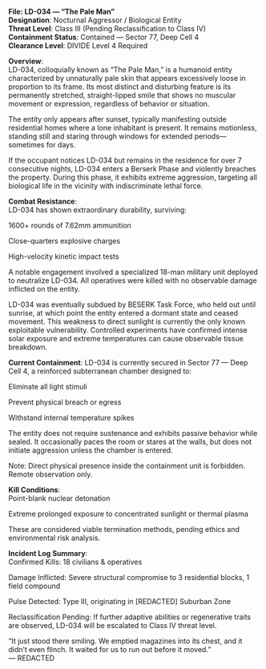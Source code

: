 **File: LD-034 — “The Pale Man”**  
**Designation**: Nocturnal Aggressor / Biological Entity  
**Threat Level**: Class III (Pending Reclassification to Class IV)  
**Containment Status**: Contained — Sector 77, Deep Cell 4  
**Clearance Level**: DIVIDE Level 4 Required  








**Overview**:   
LD-034, colloquially known as “The Pale Man,” is a humanoid entity characterized by unnaturally pale skin that appears excessively loose in proportion to its frame. Its most distinct and disturbing feature is its permanently stretched, straight-lipped smile that shows no muscular movement or expression, regardless of behavior or situation.  

The entity only appears after sunset, typically manifesting outside residential homes where a lone inhabitant is present. It remains motionless, standing still and staring through windows for extended periods—sometimes for days.  

If the occupant notices LD-034 but remains in the residence for over 7 consecutive nights, LD-034 enters a Berserk Phase and violently breaches the property. During this phase, it exhibits extreme aggression, targeting all biological life in the vicinity with indiscriminate lethal force.  

**Combat Resistance**:   
LD-034 has shown extraordinary durability, surviving:   

1600+ rounds of 7.62mm ammunition  

Close-quarters explosive charges  
 
High-velocity kinetic impact tests  

A notable engagement involved a specialized 18-man military unit deployed to neutralize LD-034. All operatives were killed with no observable damage inflicted on the entity.   

LD-034 was eventually subdued by BESERK Task Force, who held out until sunrise, at which point the entity entered a dormant state and ceased movement. This weakness to direct sunlight is currently the only known exploitable vulnerability. Controlled experiments have confirmed intense solar exposure and extreme temperatures can cause observable tissue breakdown.  

**Current Containment**:
LD-034 is currently secured in Sector 77 — Deep Cell 4, a reinforced subterranean chamber designed to:   

Eliminate all light stimuli  

Prevent physical breach or egress  

Withstand internal temperature spikes  

The entity does not require sustenance and exhibits passive behavior while sealed. It occasionally paces the room or stares at the walls, but does not initiate aggression unless the chamber is entered.  

Note: Direct physical presence inside the containment unit is forbidden. Remote observation only.  

**Kill Conditions**:  
Point-blank nuclear detonation  

Extreme prolonged exposure to concentrated sunlight or thermal plasma  

These are considered viable termination methods, pending ethics and environmental risk analysis.  

**Incident Log Summary**:  
Confirmed Kills: 18 civilians & operatives  

Damage Inflicted: Severe structural compromise to 3 residential blocks, 1 field compound  

Pulse Detected: Type III, originating in [REDACTED] Suburban Zone  

Reclassification Pending: If further adaptive abilities or regenerative traits are observed, LD-034 will be escalated to Class IV threat level.    

“It just stood there smiling. We emptied magazines into its chest, and it didn’t even flinch. It waited for us to run out before it moved.”  
— REDACTED     
